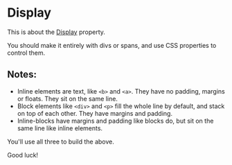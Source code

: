 # Display

This is about the [Display](https://developer.mozilla.org/en-US/docs/Web/CSS/display) property.

You should make it entirely with divs or spans, and use CSS
properties to control them.


## Notes:

* Inline elements are text, like `<b>` and `<a>`. They have no padding, margins or floats. They sit on the same line.
* Block elements like `<div>` and `<p>` fill the whole line by default, and stack on top of each other. They have margins and padding.
* Inline-blocks have margins and padding like blocks do, but sit on the same line like inline elements.

You'll use all three to build the above.

Good luck!
